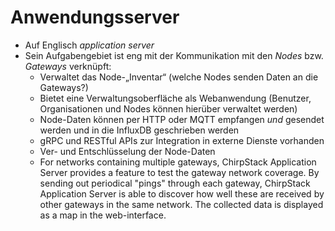 # Anwendungsserver

* Auf Englisch *application server*
* Sein Aufgabengebiet ist eng mit der Kommunikation mit den *Nodes* bzw. *Gateways* verknüpft:
  * Verwaltet das Node-„Inventar“ (welche Nodes senden Daten an die Gateways?)
  * Bietet eine Verwaltungsoberfläche als Webanwendung (Benutzer, Organisationen und Nodes können hierüber verwaltet werden)
  * Node-Daten können per HTTP oder MQTT empfangen *und* gesendet werden und in die InfluxDB geschrieben werden
  * gRPC und RESTful APIs zur Integration in externe Dienste vorhanden
  * Ver- und Entschlüsselung der Node-Daten
  * For networks containing multiple gateways, ChirpStack Application Server provides a feature to test the gateway network coverage. By sending out periodical "pings" through each gateway, ChirpStack Application Server is able to discover how well these are received by other gateways in the same network. The collected data is displayed as a map in the web-interface.
